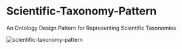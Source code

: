 # Scientific-Taxonomy-Pattern
An Ontology Design Pattern for Representing Scientific Taxonomies


![scientific-taxonomy-pattern](https://user-images.githubusercontent.com/83850204/180700369-31edd392-db7f-41e9-a230-b7758a0fa518.png)
